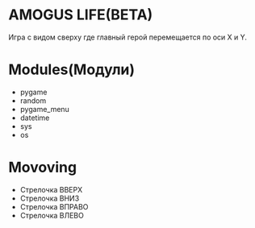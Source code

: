 # AMOGUS LIFE(BETA)
Игра с видом сверху где главный герой перемещается по оси Х и Y.
# Modules(Модули)
  * pygame
  * random
  * pygame_menu
  * datetime
  * sys
  * os
# Movoving
  * Стрелочка ВВЕРХ
  * Стрелочка ВНИЗ
  * Стрелочка ВПРАВО
  * Стрелочка ВЛЕВО
